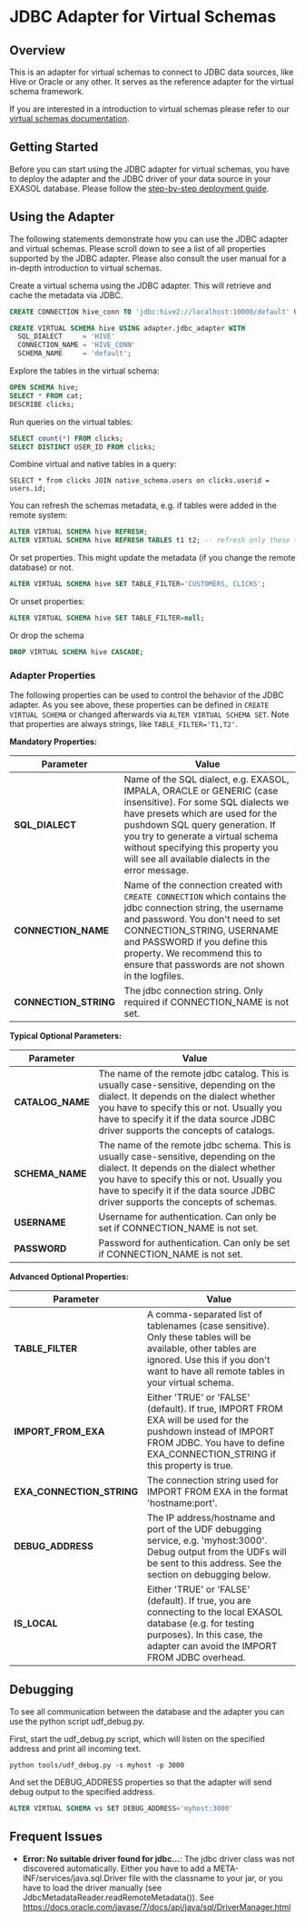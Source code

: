 # JDBC Adapter for Virtual Schemas

## Overview
This is an adapter for virtual schemas to connect to JDBC data sources, like Hive or Oracle or any other. It serves as the reference adapter for the virtual schema framework.

If you are interested in a introduction to virtual schemas please refer to our [virtual schemas documentation](../doc).


## Getting Started

Before you can start using the JDBC adapter for virtual schemas, you have to deploy the adapter and the JDBC driver of your data source in your EXASOL database.
Please follow the [step-by-step deployment guide](deploy_adapter.md).


## Using the Adapter
The following statements demonstrate how you can use the JDBC adapter and virtual schemas. Please scroll down to see a list of all properties supported by the JDBC adapter. Please also consult the user manual for a in-depth introduction to virtual schemas.

Create a virtual schema using the JDBC adapter. This will retrieve and cache the metadata via JDBC.
```sql
CREATE CONNECTION hive_conn TO 'jdbc:hive2://localhost:10000/default' USER 'hive-usr' IDENTIFIED BY 'hive-pwd';

CREATE VIRTUAL SCHEMA hive USING adapter.jdbc_adapter WITH
  SQL_DIALECT     = 'HIVE'
  CONNECTION_NAME = 'HIVE_CONN'
  SCHEMA_NAME     = 'default';
```

Explore the tables in the virtual schema:
```sql
OPEN SCHEMA hive;
SELECT * FROM cat;
DESCRIBE clicks;
```

Run queries on the virtual tables:
```sql
SELECT count(*) FROM clicks;
SELECT DISTINCT USER_ID FROM clicks;
```

Combine virtual and native tables in a query:
```
SELECT * from clicks JOIN native_schema.users on clicks.userid = users.id;
```

You can refresh the schemas metadata, e.g. if tables were added in the remote system:
```sql
ALTER VIRTUAL SCHEMA hive REFRESH;
ALTER VIRTUAL SCHEMA hive REFRESH TABLES t1 t2; -- refresh only these tables
```

Or set properties. This might update the metadata (if you change the remote database) or not.
```sql
ALTER VIRTUAL SCHEMA hive SET TABLE_FILTER='CUSTOMERS, CLICKS';
```

Or unset properties:
```sql
ALTER VIRTUAL SCHEMA hive SET TABLE_FILTER=null;
```

Or drop the schema
```sql
DROP VIRTUAL SCHEMA hive CASCADE;
```



### Adapter Properties
The following properties can be used to control the behavior of the JDBC adapter. As you see above, these properties can be defined in ```CREATE VIRTUAL SCHEMA``` or changed afterwards via ```ALTER VIRTUAL SCHEMA SET```. Note that properties are always strings, like `TABLE_FILTER='T1,T2'`.

**Mandatory Properties:**

Parameter                   | Value
--------------------------- | -----------
**SQL_DIALECT**             | Name of the SQL dialect, e.g. EXASOL, IMPALA, ORACLE or GENERIC (case insensitive). For some SQL dialects we have presets which are used for the pushdown SQL query generation. If you try to generate a virtual schema without specifying this property you will see all available dialects in the error message.
**CONNECTION_NAME**         | Name of the connection created with ```CREATE CONNECTION``` which contains the jdbc connection string, the username and password. You don't need to set CONNECTION_STRING, USERNAME and PASSWORD if you define this property. We recommend this to ensure that passwords are not shown in the logfiles.
**CONNECTION_STRING**       | The jdbc connection string. Only required if CONNECTION_NAME is not set.


**Typical Optional Parameters:**

Parameter                   | Value
--------------------------- | -----------
**CATALOG_NAME**            | The name of the remote jdbc catalog. This is usually case-sensitive, depending on the dialect. It depends on the dialect whether you have to specify this or not. Usually you have to specify it if the data source JDBC driver supports the concepts of catalogs.
**SCHEMA_NAME**             | The name of the remote jdbc schema. This is usually case-sensitive, depending on the dialect.  It depends on the dialect whether you have to specify this or not.  Usually you have to specify it if the data source JDBC driver supports the concepts of schemas.
**USERNAME**                | Username for authentication. Can only be set if CONNECTION_NAME is not set.
**PASSWORD**                | Password for authentication. Can only be set if CONNECTION_NAME is not set.


**Advanced Optional Properties:**

Parameter                   | Value
--------------------------- | -----------
**TABLE_FILTER**            | A comma-separated list of tablenames (case sensitive). Only these tables will be available, other tables are ignored. Use this if you don't want to have all remote tables in your virtual schema.
**IMPORT_FROM_EXA**         | Either 'TRUE' or 'FALSE' (default). If true, IMPORT FROM EXA will be used for the pushdown instead of IMPORT FROM JDBC. You have to define EXA_CONNECTION_STRING if this property is true.
**EXA_CONNECTION_STRING**   | The connection string used for IMPORT FROM EXA in the format 'hostname:port'.
**DEBUG_ADDRESS**           | The IP address/hostname and port of the UDF debugging service, e.g. 'myhost:3000'. Debug output from the UDFs will be sent to this address. See the section on debugging below.
**IS_LOCAL**                | Either 'TRUE' or 'FALSE' (default). If true, you are connecting to the local EXASOL database (e.g. for testing purposes). In this case, the adapter can avoid the IMPORT FROM JDBC overhead.



## Debugging
To see all communication between the database and the adapter you can use the python script udf_debug.py.

First, start the udf_debug.py script, which will listen on the specified address and print all incoming text.
```
python tools/udf_debug.py -s myhost -p 3000
```
And set the DEBUG_ADDRESS properties so that the adapter will send debug output to the specified address.
```sql
ALTER VIRTUAL SCHEMA vs SET DEBUG_ADDRESS='myhost:3000'
```




## Frequent Issues
* **Error: No suitable driver found for jdbc...**: The jdbc driver class was not discovered automatically. Either you have to add a META-INF/services/java.sql.Driver file with the classname to your jar, or you have to load the driver manually (see JdbcMetadataReader.readRemoteMetadata()).
See https://docs.oracle.com/javase/7/docs/api/java/sql/DriverManager.html
